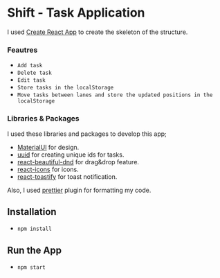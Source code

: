 # Shift - Task Application

I used [Create React App](https://github.com/facebook/create-react-app) to create the skeleton of the structure.

### Feautres

- `Add task`
- `Delete task`
- `Edit task`
- `Store tasks in the localStorage`
- `Move tasks between lanes and store the updated positions in the localStorage`

### Libraries & Packages

I used these libraries and packages to develop this app;

- [MaterialUI](https://material-ui.com/) for design.
- [uuid](https://www.npmjs.com/package/uuid) for creating unique ids for tasks.
- [react-beautiful-dnd](https://github.com/atlassian/react-beautiful-dnd) for drag&drop feature.
- [react-icons](https://react-icons.github.io/react-icons/) for icons.
- [react-toastify](https://github.com/fkhadra/react-toastify) for toast notification.

Also, I used [prettier](https://prettier.io/) plugin for formatting my code.

## Installation

- `npm install`

## Run the App

- `npm start`
